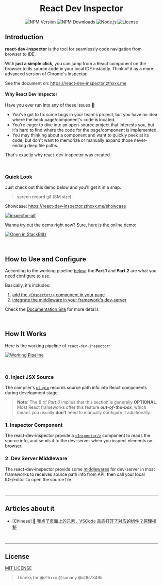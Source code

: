 <h1 align="center">React Dev Inspector</h1>

<p align="center">
  <a href="https://www.npmjs.com/package/react-dev-inspector" target="_blank" rel="noopener noreferrer"><img src="https://badgen.net/npm/v/react-dev-inspector" alt="NPM Version" /></a>
  <a href="https://www.npmjs.com/package/react-dev-inspector" target="_blank" rel="noopener noreferrer"><img src="https://badgen.net/npm/dt/react-dev-inspector" alt="NPM Downloads" /></a>
  <a href="https://nodejs.org/" target="_blank" rel="noopener noreferrer"><img src="https://badgen.net/npm/node/react-dev-inspector" alt="Node.js" /></a>
  <a href="https://github.com/zthxxx/react-dev-inspector/blob/master/LICENSE" target="_blank" rel="noopener noreferrer"><img src="https://badgen.net/github/license/zthxxx/react-dev-inspector" alt="License" /></a>
</p>

## Introduction

**react-dev-inspector** is the tool for seamlessly code navigation from browser to IDE.

With **just a simple click**, you can jump from a React component on the browser to its source code in your local IDE instantly.
Think of it as a more advanced version of Chrome's Inspector.

See the document on: https://react-dev-inspector.zthxxx.me

#### Why React Dev Inspector

Have you ever run into any of these issues 🤔:

- You've got to fix some bugs in your team's project, but you have no idea where the heck page/component's code is located.
- You're eager to dive into an open-source project that interests you, but it's hard to find where the code for the page/component is implemented.
- You may thinking about a component and want to quickly peek at its code, but don't want to memorize or manually expand those never-ending deep file paths.

That's exactly why react-dev-inspector was created.

<br>

### Quick Look

Just check out this demo below and you'll get it in a snap.

> screen record gif (8M size):

Showcase: https://react-dev-inspector.zthxxx.me/showcase

[![inspector-gif](https://github.com/zthxxx/react-dev-inspector/raw/master/docs/images/inspect.gif)](https://react-dev-inspector.zthxxx.me/showcase)

Wanna try out the demo right now? Sure, here is the online demo:

[
  ![Open in StackBlitz](https://developer.stackblitz.com/img/open_in_stackblitz.svg)
](https://stackblitz.com/edit/github-x3rkzl?file=package.json,vite.config.ts%3AL17)

<br/>

## How to Use and Configure

According to the working pipeline [below](#how-it-works), the **Part.1** and **Part.2** are what you need configure to use.

Basically, it's includes:
1. [add the `<Inspector/>` component in your page](https://react-dev-inspector.zthxxx.me/docs/inspector-component)
2. [integrate the middleware in your framework's dev-server](https://react-dev-inspector.zthxxx.me/docs/integration)

Check the [Documentation Site](https://react-dev-inspector.zthxxx.me/docs) for more details

<br/>

## How It Works

Here is the working pipeline of `react-dev-inspector`:

[
  ![Working Pipeline](https://github.com/zthxxx/react-dev-inspector/raw/dev/docs/images/working-pipeline.svg)
](https://react-dev-inspector.zthxxx.me/docs#how-it-works)

<br/>

### 0. Inject JSX Source

The compiler's [`plugin`](https://react-dev-inspector.zthxxx.me/docs/compiler-plugin)
records source path info into React components during development stage.

> **Note:** The **0** of _Part.0_ implies that this section is generally **OPTIONAL**.
> Most React frameworks offer this feature **_out-of-the-box_**,
> which means you usually **don't** need to manually configure it additionally.

### 1. Inspector Component

The react-dev-inspector provide a [`<Inspector/>`](https://react-dev-inspector.zthxxx.me/docs/inspector-component) component to reads the source info,
and sends it to the dev-server when you inspect elements on browser.

### 2. Dev Server Middleware

The react-dev-inspector provide some [middlewares](https://react-dev-inspector.zthxxx.me/docs/integration) for dev-server in most frameworks to receives source path info from API,
then call your local IDE/Editor to open the source file.

<br/>

---

## Articles about it

- [Chinese] [🎉 我点了页面上的元素，VSCode 乖乖打开了对应的组件？原理揭秘](https://juejin.cn/post/6901466406823575560)

<br />

---

## License

[MIT LICENSE](./LICENSE)

> Thanks for @zthxxx @sonacy @sl1673495
